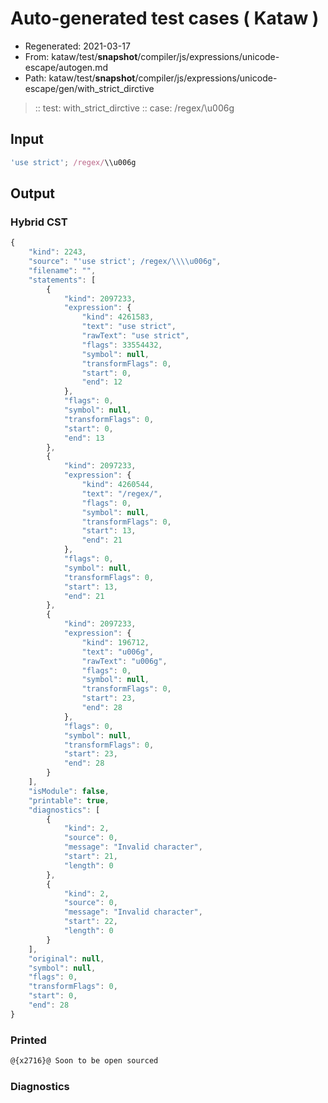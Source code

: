 # Auto-generated test cases ( Kataw )
- Regenerated: 2021-03-17
- From: kataw/test/__snapshot__/compiler/js/expressions/unicode-escape/autogen.md
- Path: kataw/test/__snapshot__/compiler/js/expressions/unicode-escape/gen/with_strict_dirctive
> :: test: with_strict_dirctive
> :: case: /regex/\\u006g
## Input

`````js
'use strict'; /regex/\\u006g
`````

## Output

### Hybrid CST

```javascript
{
    "kind": 2243,
    "source": "'use strict'; /regex/\\\\u006g",
    "filename": "",
    "statements": [
        {
            "kind": 2097233,
            "expression": {
                "kind": 4261583,
                "text": "use strict",
                "rawText": "use strict",
                "flags": 33554432,
                "symbol": null,
                "transformFlags": 0,
                "start": 0,
                "end": 12
            },
            "flags": 0,
            "symbol": null,
            "transformFlags": 0,
            "start": 0,
            "end": 13
        },
        {
            "kind": 2097233,
            "expression": {
                "kind": 4260544,
                "text": "/regex/",
                "flags": 0,
                "symbol": null,
                "transformFlags": 0,
                "start": 13,
                "end": 21
            },
            "flags": 0,
            "symbol": null,
            "transformFlags": 0,
            "start": 13,
            "end": 21
        },
        {
            "kind": 2097233,
            "expression": {
                "kind": 196712,
                "text": "u006g",
                "rawText": "u006g",
                "flags": 0,
                "symbol": null,
                "transformFlags": 0,
                "start": 23,
                "end": 28
            },
            "flags": 0,
            "symbol": null,
            "transformFlags": 0,
            "start": 23,
            "end": 28
        }
    ],
    "isModule": false,
    "printable": true,
    "diagnostics": [
        {
            "kind": 2,
            "source": 0,
            "message": "Invalid character",
            "start": 21,
            "length": 0
        },
        {
            "kind": 2,
            "source": 0,
            "message": "Invalid character",
            "start": 22,
            "length": 0
        }
    ],
    "original": null,
    "symbol": null,
    "flags": 0,
    "transformFlags": 0,
    "start": 0,
    "end": 28
}
```

### Printed

```javascript
@{x2716}@ Soon to be open sourced
```

### Diagnostics

```javascript

```

